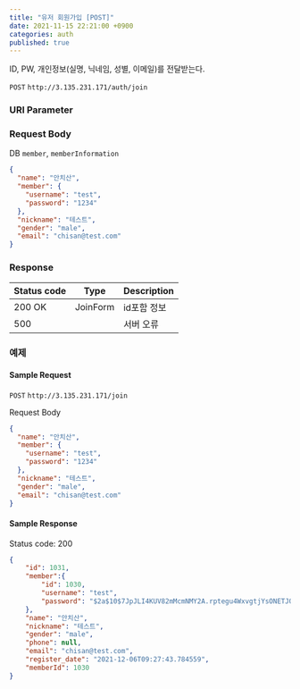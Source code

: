 ```yaml
---
title: "유저 회원가입 [POST]"
date: 2021-11-15 22:21:00 +0900
categories: auth
published: true
---
```


ID, PW, 개인정보(실명, 닉네임, 성별, 이메일)를 전달받는다.

`POST` `http://3.135.231.171/auth/join`

### URI Parameter

### Request Body

DB `member`, `memberInformation`

```json
{
  "name": "안치산",
  "member": {
    "username": "test",
    "password": "1234"
  },
  "nickname": "테스트",
  "gender": "male",
  "email": "chisan@test.com"
}
```

### Response

| Status code | Type     | Description |
| ----------- | -------- | ----------- |
| 200 OK      | JoinForm | id포함 정보 |
| 500         |          | 서버 오류   |



### 예제

#### Sample Request

`POST` `http://3.135.231.171/join`

Request Body

```json
{
  "name": "안치산",
  "member": {
    "username": "test",
    "password": "1234"
  },
  "nickname": "테스트",
  "gender": "male",
  "email": "chisan@test.com"
}
```

#### Sample Response

Status code: 200

```json
{
    "id": 1031,
    "member":{
        "id": 1030,
        "username": "test",
        "password": "$2a$10$7JpJLI4KUV82mMcmNMY2A.rptegu4WxvgtjYsONETJQNrpSR8rZa6"
    },
    "name": "안치산",
    "nickname": "테스트",
    "gender": "male",
    "phone": null,
    "email": "chisan@test.com",
    "register_date": "2021-12-06T09:27:43.784559",
    "memberId": 1030
}
```

